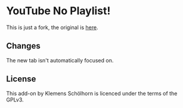 # YouTube No Playlist!

This is just a fork, the original is [here](https://github.com/klemens/ff-youtube-no-playlist).

## Changes

The new tab isn't automatically focused on.

## License

This add-on by Klemens Schölhorn is licenced under the terms of the GPLv3.
